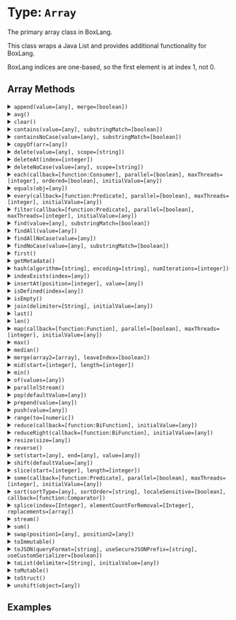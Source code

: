 [comment]: # (Note: This documentation is generated dynamically in the build process.  To modify the contents, change the javadoc on the type class, itself)

# Type: `Array`

The primary array class in BoxLang.

This class wraps a Java List and provides additional functionality for BoxLang.

 BoxLang indices are one-based, so the first element is at index 1, not 0.

## Array Methods

<details>
<summary><code>append(value=[any], merge=[boolean])</code></summary>

Append a value to an array

Arguments:

| Argument | Type | Required | Default |
|----------|------|----------|---------|
| `value` | `any` | `true` | `null` |
| `merge` | `boolean` | `false` | `false` |

</details>
<details>
<summary><code>avg()</code></summary>

Return length of array
</details>
<details>
<summary><code>clear()</code></summary>

Clear all items from array
</details>
<details>
<summary><code>contains(value=[any], substringMatch=[boolean])</code></summary>

Array finders and contains functions with and without case sensitivity.

Please note that "contain" methods return a boolean, while "find" methods return an index.
 If you use a function as the value, it will be used as a search closure or lambda. The signature of the function should be:

 ,<pre>,
    ( value, index ) => {
 	  	return true; // if the value is found, else false
   }
 ,</pre>,

 Example:

 ,<pre>,
   array = [ 1, 2, 3, 4, 5 ];
  index = array.find( ( value, index ) -> {
 		return value == 3;
 } );
 ,</pre>,

 We recommend you use BoxLang lambdas (,{@code ->},) for this purpose, so they only act upon the value and index without any side effects.
 They will be faster and more efficient.

Arguments:

| Argument | Type | Required | Default |
|----------|------|----------|---------|
| `value` | `any` | `true` | `null` |
| `substringMatch` | `boolean` | `false` | `false` |

</details>
<details>
<summary><code>containsNoCase(value=[any], substringMatch=[boolean])</code></summary>

Array finders and contains functions with and without case sensitivity.

Please note that "contain" methods return a boolean, while "find" methods return an index.
 If you use a function as the value, it will be used as a search closure or lambda. The signature of the function should be:

 ,<pre>,
    ( value, index ) => {
 	  	return true; // if the value is found, else false
   }
 ,</pre>,

 Example:

 ,<pre>,
   array = [ 1, 2, 3, 4, 5 ];
  index = array.find( ( value, index ) -> {
 		return value == 3;
 } );
 ,</pre>,

 We recommend you use BoxLang lambdas (,{@code ->},) for this purpose, so they only act upon the value and index without any side effects.
 They will be faster and more efficient.

Arguments:

| Argument | Type | Required | Default |
|----------|------|----------|---------|
| `value` | `any` | `true` | `null` |
| `substringMatch` | `boolean` | `false` | `false` |

</details>
<details>
<summary><code>copyOf(arr=[any])</code></summary>

Create a new Array from a list of values.

Arguments:

| Argument | Type | Required | Default |
|----------|------|----------|---------|
| `arr` | `any` | `true` | `null` |

</details>
<details>
<summary><code>delete(value=[any], scope=[string])</code></summary>

Delete first occurance of item in array case sensitive

Arguments:

| Argument | Type | Required | Default |
|----------|------|----------|---------|
| `value` | `any` | `true` | `null` |
| `scope` | `string` | `false` | `one` |

</details>
<details>
<summary><code>deleteAt(index=[integer])</code></summary>

Delete item at specified index in array

Arguments:

| Argument | Type | Required | Default |
|----------|------|----------|---------|
| `index` | `integer` | `true` | `null` |

</details>
<details>
<summary><code>deleteNoCase(value=[any], scope=[string])</code></summary>

Delete first occurance of item in array case sensitive

Arguments:

| Argument | Type | Required | Default |
|----------|------|----------|---------|
| `value` | `any` | `true` | `null` |
| `scope` | `string` | `false` | `one` |

</details>
<details>
<summary><code>each(callback=[function:Consumer], parallel=[boolean], maxThreads=[integer], ordered=[boolean], initialValue=[any])</code></summary>

Used to iterate over an array and run the function closure for each item in the array.

Arguments:

| Argument | Type | Required | Default |
|----------|------|----------|---------|
| `callback` | `function:Consumer` | `true` | `null` |
| `parallel` | `boolean` | `false` | `false` |
| `maxThreads` | `integer` | `false` | `null` |
| `ordered` | `boolean` | `false` | `false` |
| `initialValue` | `any` | `false` | `null` |

</details>
<details>
<summary><code>equals(obj=[any])</code></summary>

Verifies equality with the following rules:
 - Same object
 - Super class

Arguments:

| Argument | Type | Required | Default |
|----------|------|----------|---------|
| `obj` | `any` | `true` | `null` |

</details>
<details>
<summary><code>every(callback=[function:Predicate], parallel=[boolean], maxThreads=[integer], initialValue=[any])</code></summary>

Returns true if every closure returns true, otherwise false

Arguments:

| Argument | Type | Required | Default |
|----------|------|----------|---------|
| `callback` | `function:Predicate` | `true` | `null` |
| `parallel` | `boolean` | `false` | `false` |
| `maxThreads` | `integer` | `false` | `null` |
| `initialValue` | `any` | `false` | `null` |

</details>
<details>
<summary><code>filter(callback=[function:Predicate], parallel=[boolean], maxThreads=[integer], initialValue=[any])</code></summary>

Used to filter an array to items for which the closure function returns true.

Arguments:

| Argument | Type | Required | Default |
|----------|------|----------|---------|
| `callback` | `function:Predicate` | `true` | `null` |
| `parallel` | `boolean` | `false` | `false` |
| `maxThreads` | `integer` | `false` | `null` |
| `initialValue` | `any` | `false` | `null` |

</details>
<details>
<summary><code>find(value=[any], substringMatch=[boolean])</code></summary>

This function searches the array for the specified value. Returns the index in the array of the first match, or 0 if there is
                     no match.

Arguments:

| Argument | Type | Required | Default |
|----------|------|----------|---------|
| `value` | `any` | `true` | `null` |
| `substringMatch` | `boolean` | `false` | `false` |

</details>
<details>
<summary><code>findAll(value=[any])</code></summary>

Return an array containing the indexes of matched values

Arguments:

| Argument | Type | Required | Default |
|----------|------|----------|---------|
| `value` | `any` | `true` | `null` |

</details>
<details>
<summary><code>findAllNoCase(value=[any])</code></summary>

Return an array containing the indexes of matched values

Arguments:

| Argument | Type | Required | Default |
|----------|------|----------|---------|
| `value` | `any` | `true` | `null` |

</details>
<details>
<summary><code>findNoCase(value=[any], substringMatch=[boolean])</code></summary>

Array finders and contains functions with and without case sensitivity.

Please note that "contain" methods return a boolean, while "find" methods return an index.
 If you use a function as the value, it will be used as a search closure or lambda. The signature of the function should be:

 ,<pre>,
    ( value, index ) => {
 	  	return true; // if the value is found, else false
   }
 ,</pre>,

 Example:

 ,<pre>,
   array = [ 1, 2, 3, 4, 5 ];
  index = array.find( ( value, index ) -> {
 		return value == 3;
 } );
 ,</pre>,

 We recommend you use BoxLang lambdas (,{@code ->},) for this purpose, so they only act upon the value and index without any side effects.
 They will be faster and more efficient.

Arguments:

| Argument | Type | Required | Default |
|----------|------|----------|---------|
| `value` | `any` | `true` | `null` |
| `substringMatch` | `boolean` | `false` | `false` |

</details>
<details>
<summary><code>first()</code></summary>

Return first item in array
</details>
<details>
<summary><code>getMetadata()</code></summary>

Gets metadata for items of an array and indicates the array type.
</details>
<details>
<summary><code>hash(algorithm=[string], encoding=[string], numIterations=[integer])</code></summary>

Creates an algorithmic hash of an object

Arguments:

| Argument | Type | Required | Default |
|----------|------|----------|---------|
| `algorithm` | `string` | `false` | `MD5` |
| `encoding` | `string` | `false` | `utf-8` |
| `numIterations` | `integer` | `false` | `1` |

</details>
<details>
<summary><code>indexExists(index=[any])</code></summary>

Returns whether there exists an item in the array at the selected index.

Arguments:

| Argument | Type | Required | Default |
|----------|------|----------|---------|
| `index` | `any` | `true` | `null` |

</details>
<details>
<summary><code>insertAt(position=[integer], value=[any])</code></summary>

Append a value to an array

Arguments:

| Argument | Type | Required | Default |
|----------|------|----------|---------|
| `position` | `integer` | `true` | `null` |
| `value` | `any` | `true` | `null` |

</details>
<details>
<summary><code>isDefined(index=[any])</code></summary>

Returns whether there exists an item in the array at the selected index.

Arguments:

| Argument | Type | Required | Default |
|----------|------|----------|---------|
| `index` | `any` | `true` | `null` |

</details>
<details>
<summary><code>isEmpty()</code></summary>

Determine whether a given value is empty.

We check for emptiness of
 anything that can be casted to: Array, Struct, Query, or String.
</details>
<details>
<summary><code>join(delimiter=[String], initialValue=[any])</code></summary>

Used to iterate over an array and run the function closure for each item in the array.

Arguments:

| Argument | Type | Required | Default |
|----------|------|----------|---------|
| `delimiter` | `String` | `false` | `,` |
| `initialValue` | `any` | `false` | `null` |

</details>
<details>
<summary><code>last()</code></summary>

Return first item in array
</details>
<details>
<summary><code>len()</code></summary>

Returns the absolute value of a number
</details>
<details>
<summary><code>map(callback=[function:Function], parallel=[boolean], maxThreads=[integer], initialValue=[any])</code></summary>

Iterates over every entry of the array and calls the closure function to work on the element of the array.

The returned value will be set at the
 same index in a new array and the new array will be returned

Arguments:

| Argument | Type | Required | Default |
|----------|------|----------|---------|
| `callback` | `function:Function` | `true` | `null` |
| `parallel` | `boolean` | `false` | `false` |
| `maxThreads` | `integer` | `false` | `null` |
| `initialValue` | `any` | `false` | `null` |

</details>
<details>
<summary><code>max()</code></summary>

Get the max value from an array
</details>
<details>
<summary><code>median()</code></summary>

Return the median value of an array.

Will only work on arrays that contain only numeric values.
</details>
<details>
<summary><code>merge(array2=[array], leaveIndex=[boolean])</code></summary>

This function creates a new array with data from the two passed arrays.

To add all the data from one array into another without creating a new
 array see the built in function ArrayAppend(arr1, arr2, true).

Arguments:

| Argument | Type | Required | Default |
|----------|------|----------|---------|
| `array2` | `array` | `true` | `null` |
| `leaveIndex` | `boolean` | `true` | `false` |

</details>
<details>
<summary><code>mid(start=[integer], length=[integer])</code></summary>

Extracts a sub array from an existing array.

Arguments:

| Argument | Type | Required | Default |
|----------|------|----------|---------|
| `start` | `integer` | `true` | `1` |
| `length` | `integer` | `false` | `0` |

</details>
<details>
<summary><code>min()</code></summary>

Return length of array
</details>
<details>
<summary><code>of(values=[any])</code></summary>

Create an Array from a list of values.

Each value is passed in as a separate argument

Arguments:

| Argument | Type | Required | Default |
|----------|------|----------|---------|
| `values` | `any` | `true` | `null` |

</details>
<details>
<summary><code>parallelStream()</code></summary>

Returns a parallel stream of the array
</details>
<details>
<summary><code>pop(defaultValue=[any])</code></summary>

Remove last item in array and return it

Arguments:

| Argument | Type | Required | Default |
|----------|------|----------|---------|
| `defaultValue` | `any` | `false` | `null` |

</details>
<details>
<summary><code>prepend(value=[any])</code></summary>

Append a value to the start an array

Arguments:

| Argument | Type | Required | Default |
|----------|------|----------|---------|
| `value` | `any` | `true` | `null` |

</details>
<details>
<summary><code>push(value=[any])</code></summary>

Adds an element or an object to the end of an array, then returns the size of the modified array.

Arguments:

| Argument | Type | Required | Default |
|----------|------|----------|---------|
| `value` | `any` | `true` | `null` |

</details>
<details>
<summary><code>range(to=[numeric])</code></summary>

Build an array out of a range of numbers or using our range syntax: {start}..{end}
 or using the from and to arguments

<p>,
 You can also build negative ranges
 ,<p>,

 ,<pre>,
 arrayRange( "1..5" )
 arrayRange( "-10..5" )
 arrayRange( 1, 500 )
 ,</pre>

Arguments:

| Argument | Type | Required | Default |
|----------|------|----------|---------|
| `to` | `numeric` | `false` | `null` |

</details>
<details>
<summary><code>reduce(callback=[function:BiFunction], initialValue=[any])</code></summary>

Run the provided udf over the array to reduce the values to a single output

Arguments:

| Argument | Type | Required | Default |
|----------|------|----------|---------|
| `callback` | `function:BiFunction` | `true` | `null` |
| `initialValue` | `any` | `false` | `null` |

</details>
<details>
<summary><code>reduceRight(callback=[function:BiFunction], initialValue=[any])</code></summary>

This function iterates over every element of the array and calls the closure to work on that element.

It will reduce the array to a single value,
 from the right to the left, and return it.

Arguments:

| Argument | Type | Required | Default |
|----------|------|----------|---------|
| `callback` | `function:BiFunction` | `true` | `null` |
| `initialValue` | `any` | `false` | `null` |

</details>
<details>
<summary><code>resize(size=[any])</code></summary>

Resets an array to a specified minimum number of elements.

This can improve performance, if used to size an array to its
 expected maximum. For more than 500 elements, use arrayResize
 immediately after using the ArrayNew BIF.

Arguments:

| Argument | Type | Required | Default |
|----------|------|----------|---------|
| `size` | `any` | `true` | `null` |

</details>
<details>
<summary><code>reverse()</code></summary>

Returns an array with all of the elements reversed.

The value in [0] within the input array will then exist in [n] in the output array, where n is
 the amount of elements in the array minus one.
</details>
<details>
<summary><code>set(start=[any], end=[any], value=[any])</code></summary>

In a one-dimensional array, sets the elements in a specified
 index range to a value.

Useful for initializing an array after
 a call to arrayNew.

Arguments:

| Argument | Type | Required | Default |
|----------|------|----------|---------|
| `start` | `any` | `true` | `null` |
| `end` | `any` | `true` | `null` |
| `value` | `any` | `true` | `null` |

</details>
<details>
<summary><code>shift(defaultValue=[any])</code></summary>

Removes the first element from an array and returns the removed element.

This method changes the length of the array. If used on an empty array, an
 exception will be thrown.

Arguments:

| Argument | Type | Required | Default |
|----------|------|----------|---------|
| `defaultValue` | `any` | `false` | `null` |

</details>
<details>
<summary><code>slice(start=[integer], length=[integer])</code></summary>

Extracts a sub array from an existing array.

Arguments:

| Argument | Type | Required | Default |
|----------|------|----------|---------|
| `start` | `integer` | `true` | `1` |
| `length` | `integer` | `false` | `0` |

</details>
<details>
<summary><code>some(callback=[function:Predicate], parallel=[boolean], maxThreads=[integer], initialValue=[any])</code></summary>

Calls a given closure/function with every element in a given array and returns true if one of the closure calls returns true

Arguments:

| Argument | Type | Required | Default |
|----------|------|----------|---------|
| `callback` | `function:Predicate` | `true` | `null` |
| `parallel` | `boolean` | `false` | `false` |
| `maxThreads` | `integer` | `false` | `null` |
| `initialValue` | `any` | `false` | `null` |

</details>
<details>
<summary><code>sort(sortType=[any], sortOrder=[string], localeSensitive=[boolean], callback=[function:Comparator])</code></summary>

Sorts array elements.

Arguments:

| Argument | Type | Required | Default |
|----------|------|----------|---------|
| `sortType` | `any` | `false` | `textnocase` |
| `sortOrder` | `string` | `false` | `asc` |
| `localeSensitive` | `boolean` | `false` | `null` |
| `callback` | `function:Comparator` | `false` | `null` |

</details>
<details>
<summary><code>splice(index=[Integer], elementCountForRemoval=[Integer], replacements=[array])</code></summary>

Modifies an array by removing elements and adding new elements.

It starts from the index, removes as many elements as specified by
 elementCountForRemoval, and puts the replacements starting from index position.

Arguments:

| Argument | Type | Required | Default |
|----------|------|----------|---------|
| `index` | `Integer` | `true` | `null` |
| `elementCountForRemoval` | `Integer` | `false` | `0` |
| `replacements` | `array` | `false` | `null` |

</details>
<details>
<summary><code>stream()</code></summary>

Returns a stream of the array
</details>
<details>
<summary><code>sum()</code></summary>

Returns the sum of all values in an array
</details>
<details>
<summary><code>swap(position1=[any], position2=[any])</code></summary>

Swaps array values of an array at specified positions.

This function is more efficient than multiple assignment statements

Arguments:

| Argument | Type | Required | Default |
|----------|------|----------|---------|
| `position1` | `any` | `true` | `null` |
| `position2` | `any` | `true` | `null` |

</details>
<details>
<summary><code>toImmutable()</code></summary>

Convert an array, struct or query to its immutable counterpart.
</details>
<details>
<summary><code>toJSON(queryFormat=[string], useSecureJSONPrefix=[string], useCustomSerializer=[boolean])</code></summary>

Converts a BoxLang variable into a JSON (JavaScript Object Notation) string.

Arguments:

| Argument | Type | Required | Default |
|----------|------|----------|---------|
| `queryFormat` | `string` | `false` | `row` |
| `useSecureJSONPrefix` | `string` | `false` | `false` |
| `useCustomSerializer` | `boolean` | `false` | `null` |

</details>
<details>
<summary><code>toList(delimiter=[String], initialValue=[any])</code></summary>

Used to iterate over an array and run the function closure for each item in the array.

Arguments:

| Argument | Type | Required | Default |
|----------|------|----------|---------|
| `delimiter` | `String` | `false` | `,` |
| `initialValue` | `any` | `false` | `null` |

</details>
<details>
<summary><code>toMutable()</code></summary>

Convert an array, struct or query to its mutable counterpart.
</details>
<details>
<summary><code>toStruct()</code></summary>

Transform the array to a struct, the index of the array is the key of the struct
</details>
<details>
<summary><code>unshift(object=[any])</code></summary>

This function adds one or more elements to the beginning of the original array and returns the length of the modified array.

Arguments:

| Argument | Type | Required | Default |
|----------|------|----------|---------|
| `object` | `any` | `true` | `null` |

</details>


## Examples
